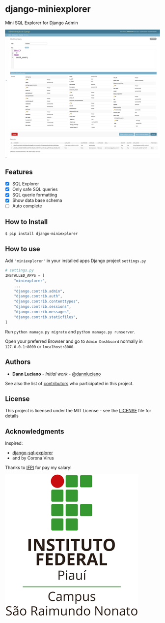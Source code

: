 # django-miniexplorer

Mini SQL Explorer for Django Admin

![Screen Shot of Mini Explorer](./doc/screenshot.png)

## Features

- [x] SQL Explorer
- [x] Only safe SQL queries 
- [x] SQL querie formatting
- [x] Show data base schema
- [ ] Auto complete

## How to Install

```shell
$ pip install django-miniexplorer
```

## How to use

Add `'miniexplorer'` in your installed apps Django project `settings.py`

```python
# settings.py
INSTALLED_APPS = [
    "miniexplorer",
    ...
    "django.contrib.admin",
    "django.contrib.auth",
    "django.contrib.contenttypes",
    "django.contrib.sessions",
    "django.contrib.messages",
    "django.contrib.staticfiles",
]
```

Run `python manage.py migrate` and `python manage.py runserver`. 

Open your preferred Browser and go to `Admin Dashboard` normally in `127.0.0.1:8000` or `localhost:8000`.

## Authors

* **Dann Luciano** - *Initial work* - [@dannluciano](https://twitter.com/dannluciano)

See also the list of [contributors](https://github.com/dannluciano/django-miniexplorer/contributors) who participated in this project.

## License

This project is licensed under the MIT License - see the [LICENSE](./LICENSE) file for details

## Acknowledgments

Inspired:

* [django-sql-explorer](https://github.com/groveco/django-sql-explorer)
* and by Corona Virus

Thanks to [IFPI](https://www.ifpi.edu.br/) for pay my salary!

![IFPI](./doc/ifpi.png)
